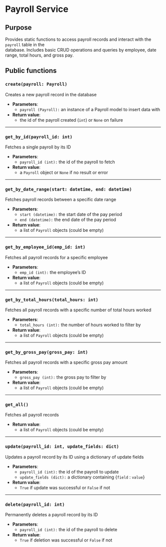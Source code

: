 # Payroll Service

## Purpose
Provides static functions to access payroll records and interact with the `payroll` table in the  
database. Includes basic CRUD operations and queries by employee, date range, total hours, and gross pay.

## Public functions

### `create(payroll: Payroll)`  
Creates a new payroll record in the database  
- **Parameters**:  
    - `payroll (Payroll):` an instance of a Payroll model to insert data with  
- **Return value**:  
    - the id of the payroll created (`int`) or `None` on failure  
---

### `get_by_id(payroll_id: int)`  
Fetches a single payroll by its ID  
- **Parameters**:  
    - `payroll_id (int):` the id of the payroll to fetch  
- **Return value**:  
    - a `Payroll` object or `None` if no result or error  
---

### `get_by_date_range(start: datetime, end: datetime)`  
Fetches payroll records between a specific date range  
- **Parameters**:  
    - `start (datetime):` the start date of the pay period  
    - `end (datetime):` the end date of the pay period  
- **Return value**:  
    - a list of `Payroll` objects (could be empty)  
---

### `get_by_employee_id(emp_id: int)`  
Fetches all payroll records for a specific employee  
- **Parameters**:  
    - `emp_id (int):` the employee’s ID  
- **Return value**:  
    - a list of `Payroll` objects (could be empty)  
---

### `get_by_total_hours(total_hours: int)`  
Fetches all payroll records with a specific number of total hours worked  
- **Parameters**:  
    - `total_hours (int):` the number of hours worked to filter by  
- **Return value**:  
    - a list of `Payroll` objects (could be empty)  
---

### `get_by_gross_pay(gross_pay: int)`  
Fetches all payroll records with a specific gross pay amount  
- **Parameters**:  
    - `gross_pay (int):` the gross pay to filter by  
- **Return value**:  
    - a list of `Payroll` objects (could be empty)  
---

### `get_all()`  
Fetches all payroll records  
- **Return value**:  
    - a list of `Payroll` objects (could be empty)  
---

### `update(payroll_id: int, update_fields: dict)`  
Updates a payroll record by its ID using a dictionary of update fields  
- **Parameters**:  
    - `payroll_id (int):` the id of the payroll to update  
    - `update_fields (dict):` a dictionary containing {`field` : `value`}  
- **Return value**:  
    - `True` if update was successful or `False` if not  
---

### `delete(payroll_id: int)`  
Permanently deletes a payroll record by its ID  
- **Parameters**:  
    - `payroll_id (int):` the id of the payroll to delete  
- **Return value**:  
    - `True` if deletion was successful or `False` if not